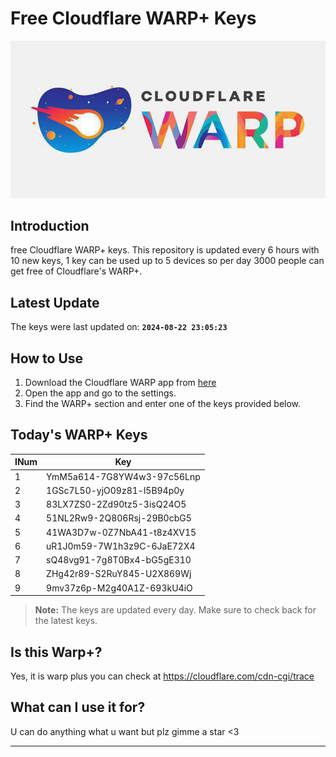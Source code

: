 
# Free Cloudflare WARP+ Keys

![Banner](asset/IMG_20240629_142710_129.jpg)

## Introduction

free Cloudflare WARP+ keys. This repository is updated every 6 hours with 10 new keys, 1 key can be used up to 5 devices so per day 3000 people can get free of Cloudflare's WARP+.

## Latest Update

The keys were last updated on: **`2024-08-22 23:05:23`**

## How to Use

1. Download the Cloudflare WARP app from [here](https://1.1.1.1/)
2. Open the app and go to the settings.
3. Find the WARP+ section and enter one of the keys provided below.

## Today's WARP+ Keys

| INum | Key |
|-------|-----|
| 1     | YmM5a614-7G8YW4w3-97c56Lnp               |
| 2     | 1GSc7L50-yjO09z81-l5B94p0y               |
| 3     | 83LX7ZS0-2Zd90tz5-3isQ24O5               |
| 4     | 51NL2Rw9-2Q806Rsj-29B0cbG5               |
| 5     | 41WA3D7w-0Z7NbA41-t8z4XV15               |
| 6     | uR1J0m59-7W1h3z9C-6JaE72X4               |
| 7     | sQ48vg91-7g8T0Bx4-bG5gE310               |
| 8     | ZHg42r89-S2RuY845-U2X869Wj               |
| 9     | 9mv37z6p-M2g40A1Z-693kU4iO               |


> **Note:** The keys are updated every day. Make sure to check back for the latest keys.

## Is this Warp+?

Yes, it is warp plus you can check at https://cloudflare.com/cdn-cgi/trace

## What can I use it for?
U can do anything what u want but plz gimme a star <3

---
